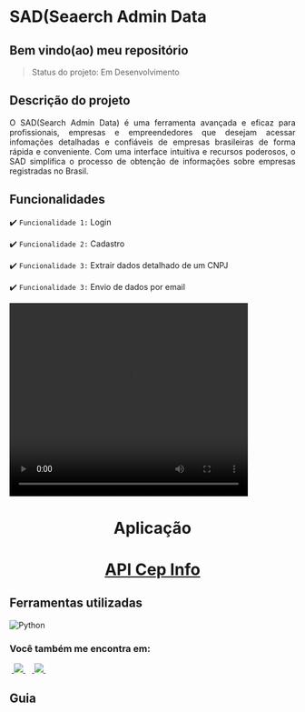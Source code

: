 <h1>SAD(Seaerch Admin Data</h1>

<h2>Bem vindo(ao) meu repositório</h2>

>Status do projeto: Em Desenvolvimento

## Descrição do projeto
 <p align="justify">
O SAD(Search Admin Data) é uma ferramenta avançada e eficaz para profissionais, empresas e empreendedores que desejam acessar infomações detalhadas e confiáveis de empresas brasileiras de forma rápida e conveniente. Com uma interface intuitiva e recursos poderosos, o SAD simplifica o processo de obtenção de informações sobre empresas registradas no Brasil.
<div>
 
## Funcionalidades

:heavy_check_mark: `Funcionalidade 1:` Login

:heavy_check_mark: `Funcionalidade 2:` Cadastro

:heavy_check_mark: `Funcionalidade 3:` Extrair dados detalhado de um CNPJ

:heavy_check_mark: `Funcionalidade 3:` Envio de dados por email
        
<video width="420" height="340" controls="controls">
    <source src="./filme.mp4" type="video/mp4">
</video>
 
<div align='center'>
    <h1>Aplicação<h1>
    <a href="">API Cep Info</a>
</div>
            
## Ferramentas utilizadas

![Python](https://img.shields.io/badge/Python-14354C?style=for-the-badge&logo=python&logoColor=white) 

   
### Você também me encontra em:
&nbsp;<a href="https://www.linkedin.com/in/habacuque-gosch-de-oliveira-993b45264/">
  <img src="https://img.shields.io/badge/linkedin-%230077B5.svg?style=for-the-badge&logo=linkedin&logoColor=white">
</a>&nbsp;
&nbsp;<a href="https://www.instagram.com/gosch_tlgd">
  <img src="https://img.shields.io/badge/Instagram-%23E4405F.svg?style=for-the-badge&logo=Instagram&logoColor=white">
</a>&nbsp;
 
<h2>Guia</h2>

